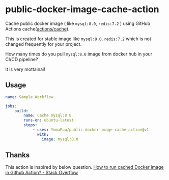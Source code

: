 # public-docker-image-cache-action

Cache public docker image ( like `mysql:8.0`, `redis:7.2` ) using GitHub Actions cache([actions/cache](https://github.com/actions/cache)).

This is created for stable image like `mysql:8.0`, `redis:7.2` which is not changed frequently for your project.

How many times do you pull `mysql:8.0` image from docker hub in your CI/CD pipeline?

It is very mottainai!

## Usage

```yaml
name: Sample Workflow

jobs:
    build:
        name: Cache mysql:8.0
        runs-on: ubuntu-latest
        steps:
            - uses: YumaFuu/public-docker-image-cache-action@v1
              with:
                image: mysql:8.0
```

## Thanks

This action is inspired by below question.
[How to run cached Docker image in Github Action? - Stack Overflow](https://stackoverflow.com/questions/66421411/how-to-run-cached-docker-image-in-github-action)
